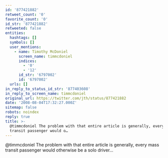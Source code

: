 ```yaml
---
id: '877421882'
retweet_count: '0'
favorite_count: '0'
id_str: '877421882'
retweeted: false
entities:
  hashtags: []
  symbols: []
  user_mentions:
    - name: Timothy McDoniel
      screen_name: timmcdoniel
      indices:
        - '0'
        - '12'
      id_str: '6797002'
      id: '6797002'
  urls: []
in_reply_to_status_id_str: '877403608'
in_reply_to_screen_name: timmcdoniel
original_url: https://twitter.com/jth/status/877421882
date: '2008-08-04T17:32:27.000Z'
sitemap: false
robots: noindex
reply: true
title: >-
  @timmcdoniel The problem with that entire article is generally, every mass
  transit passenger would o…
---
```


@timmcdoniel The problem with that entire article is generally, every mass transit passenger would otherwise be a solo driver...